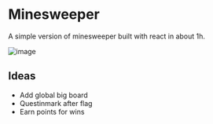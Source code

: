 # Minesweeper

A simple version of minesweeper built with react in about 1h.

![image](https://github.com/user-attachments/assets/25012972-ebe8-4610-bd28-c181ce8c4e2d)

## Ideas

- Add global big board
- Questinmark after flag
- Earn points for wins
